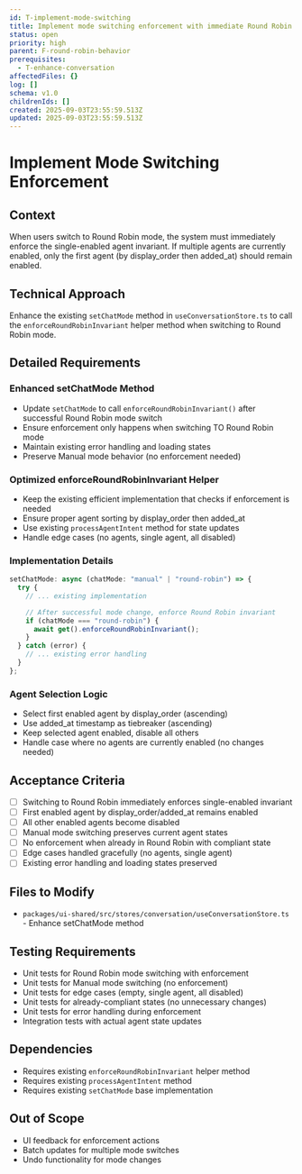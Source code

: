 ```yaml
---
id: T-implement-mode-switching
title: Implement mode switching enforcement with immediate Round Robin invariant
status: open
priority: high
parent: F-round-robin-behavior
prerequisites:
  - T-enhance-conversation
affectedFiles: {}
log: []
schema: v1.0
childrenIds: []
created: 2025-09-03T23:55:59.513Z
updated: 2025-09-03T23:55:59.513Z
---
```


# Implement Mode Switching Enforcement

## Context

When users switch to Round Robin mode, the system must immediately enforce the single-enabled agent invariant. If multiple agents are currently enabled, only the first agent (by display_order then added_at) should remain enabled.

## Technical Approach

Enhance the existing `setChatMode` method in `useConversationStore.ts` to call the `enforceRoundRobinInvariant` helper method when switching to Round Robin mode.

## Detailed Requirements

### Enhanced setChatMode Method

- Update `setChatMode` to call `enforceRoundRobinInvariant()` after successful Round Robin mode switch
- Ensure enforcement only happens when switching TO Round Robin mode
- Maintain existing error handling and loading states
- Preserve Manual mode behavior (no enforcement needed)

### Optimized enforceRoundRobinInvariant Helper

- Keep the existing efficient implementation that checks if enforcement is needed
- Ensure proper agent sorting by display_order then added_at
- Use existing `processAgentIntent` method for state updates
- Handle edge cases (no agents, single agent, all disabled)

### Implementation Details

```typescript
setChatMode: async (chatMode: "manual" | "round-robin") => {
  try {
    // ... existing implementation

    // After successful mode change, enforce Round Robin invariant
    if (chatMode === "round-robin") {
      await get().enforceRoundRobinInvariant();
    }
  } catch (error) {
    // ... existing error handling
  }
};
```

### Agent Selection Logic

- Select first enabled agent by display_order (ascending)
- Use added_at timestamp as tiebreaker (ascending)
- Keep selected agent enabled, disable all others
- Handle case where no agents are currently enabled (no changes needed)

## Acceptance Criteria

- [ ] Switching to Round Robin immediately enforces single-enabled invariant
- [ ] First enabled agent by display_order/added_at remains enabled
- [ ] All other enabled agents become disabled
- [ ] Manual mode switching preserves current agent states
- [ ] No enforcement when already in Round Robin with compliant state
- [ ] Edge cases handled gracefully (no agents, single agent)
- [ ] Existing error handling and loading states preserved

## Files to Modify

- `packages/ui-shared/src/stores/conversation/useConversationStore.ts` - Enhance setChatMode method

## Testing Requirements

- Unit tests for Round Robin mode switching with enforcement
- Unit tests for Manual mode switching (no enforcement)
- Unit tests for edge cases (empty, single agent, all disabled)
- Unit tests for already-compliant states (no unnecessary changes)
- Unit tests for error handling during enforcement
- Integration tests with actual agent state updates

## Dependencies

- Requires existing `enforceRoundRobinInvariant` helper method
- Requires existing `processAgentIntent` method
- Requires existing `setChatMode` base implementation

## Out of Scope

- UI feedback for enforcement actions
- Batch updates for multiple mode switches
- Undo functionality for mode changes
